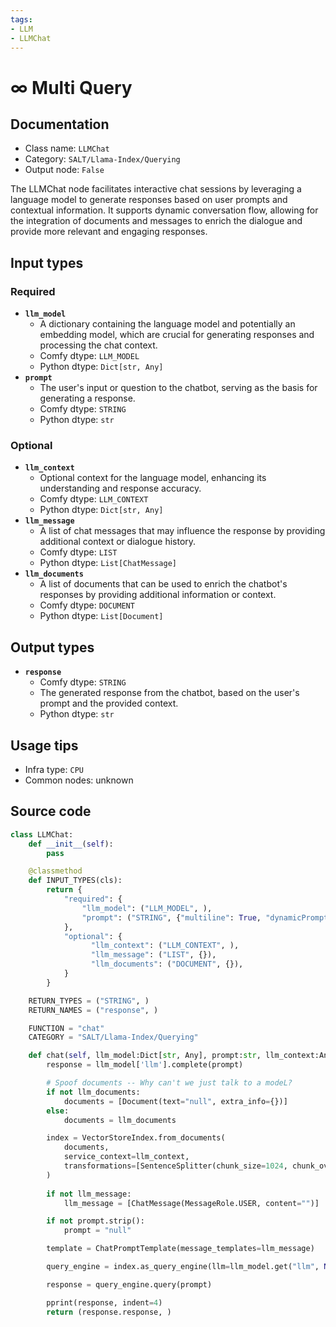 ```yaml
---
tags:
- LLM
- LLMChat
---
```


# ∞ Multi Query
## Documentation
- Class name: `LLMChat`
- Category: `SALT/Llama-Index/Querying`
- Output node: `False`

The LLMChat node facilitates interactive chat sessions by leveraging a language model to generate responses based on user prompts and contextual information. It supports dynamic conversation flow, allowing for the integration of documents and messages to enrich the dialogue and provide more relevant and engaging responses.
## Input types
### Required
- **`llm_model`**
    - A dictionary containing the language model and potentially an embedding model, which are crucial for generating responses and processing the chat context.
    - Comfy dtype: `LLM_MODEL`
    - Python dtype: `Dict[str, Any]`
- **`prompt`**
    - The user's input or question to the chatbot, serving as the basis for generating a response.
    - Comfy dtype: `STRING`
    - Python dtype: `str`
### Optional
- **`llm_context`**
    - Optional context for the language model, enhancing its understanding and response accuracy.
    - Comfy dtype: `LLM_CONTEXT`
    - Python dtype: `Dict[str, Any]`
- **`llm_message`**
    - A list of chat messages that may influence the response by providing additional context or dialogue history.
    - Comfy dtype: `LIST`
    - Python dtype: `List[ChatMessage]`
- **`llm_documents`**
    - A list of documents that can be used to enrich the chatbot's responses by providing additional information or context.
    - Comfy dtype: `DOCUMENT`
    - Python dtype: `List[Document]`
## Output types
- **`response`**
    - Comfy dtype: `STRING`
    - The generated response from the chatbot, based on the user's prompt and the provided context.
    - Python dtype: `str`
## Usage tips
- Infra type: `CPU`
- Common nodes: unknown


## Source code
```python
class LLMChat:
    def __init__(self):
        pass

    @classmethod
    def INPUT_TYPES(cls):
        return {
            "required": {
                "llm_model": ("LLM_MODEL", ),
                "prompt": ("STRING", {"multiline": True, "dynamicPrompts": False}),
            },
            "optional": {
                  "llm_context": ("LLM_CONTEXT", ),
                  "llm_message": ("LIST", {}),
                  "llm_documents": ("DOCUMENT", {}),
            }
        }

    RETURN_TYPES = ("STRING", )
    RETURN_NAMES = ("response", )

    FUNCTION = "chat"
    CATEGORY = "SALT/Llama-Index/Querying"

    def chat(self, llm_model:Dict[str, Any], prompt:str, llm_context:Any = None, llm_message:List[ChatMessage] = None, llm_documents:List[Any] = None) -> str:
        response = llm_model['llm'].complete(prompt)

        # Spoof documents -- Why can't we just talk to a modeL?
        if not llm_documents:
            documents = [Document(text="null", extra_info={})]
        else:
            documents = llm_documents

        index = VectorStoreIndex.from_documents(
            documents, 
            service_context=llm_context,
            transformations=[SentenceSplitter(chunk_size=1024, chunk_overlap=20)]
        )
        
        if not llm_message:
            llm_message = [ChatMessage(MessageRole.USER, content="")]

        if not prompt.strip():
            prompt = "null"

        template = ChatPromptTemplate(message_templates=llm_message)

        query_engine = index.as_query_engine(llm=llm_model.get("llm", None), embed_model=llm_model.get("embed_model", None), text_qa_template=template)

        response = query_engine.query(prompt)

        pprint(response, indent=4)
        return (response.response, )

```
